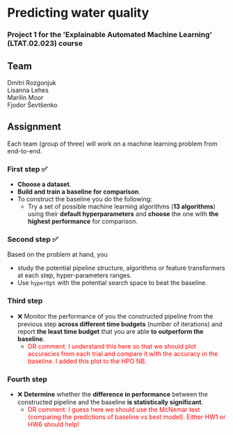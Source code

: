 # Predicting water quality
### Project 1 for the 'Explainable Automated Machine Learning' (LTAT.02.023) course

## Team
Dmitri Rozgonjuk <br>
Lisanna Lehes <br>
Marilin Moor <br>
Fjodor Ševtšenko <br>

## Assignment
Each team (group of three) will work on a machine learning problem from end-to-end.

### First step :white_check_mark:
- **Choose a dataset**.
- **Build and train a baseline for comparison**.
- To construct the baseline you do the following:
  - Try a set of possible machine learning algorithms (**13 algorithms**) using their **default hyperparameters** and **choose** the one with **the highest performance** for comparison.
  
### Second step :white_check_mark:
Based on the problem at hand, you 
- study the potential pipeline structure, algorithms or feature transformers at each step, hyper-parameters ranges. 
- Use `hyperOpt` with the potential search space to beat the baseline.

### Third step
- :x: Monitor the performance of you the constructed pipeline from the previous step **across different time budgets** (number of iterations) and report **the least time budget** that you are able **to outperform the baseline**.
  - <font color = 'red' >DR comment: I understand this here so that we should plot accuracies from each trial and compare it with the accuracy in the baseline. I added this plot to the HPO NB.
  </font>

### Fourth step
- :x: **Determine** whether the **difference in performance** between the constructed pipeline and the baseline **is statistically significant**.
  - <font color = 'red' >DR comment: I guess here we should use the McNemar test (comparing the predictions of baseline vs best model). Either HW1 or HW6 should help!
  </font>


